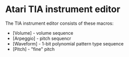 # Atari TIA instrument editor

The TIA instrument editor consists of these macros:

- [Volume] - volume sequence
- [Arpeggio] - pitch sequencr
- [Waveform] - 1-bit polynomial pattern type sequence
- [Pitch] - "fine" pitch
